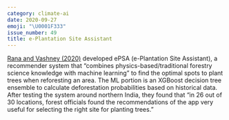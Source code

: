 ```yaml
---
category: climate-ai
date: 2020-09-27
emoji: "\U0001F333"
issue_number: 49
title: e-Plantation Site Assistant
---
```


[Rana and Vashney (2020)](https://arxiv.org/abs/2009.08002?utm_campaign=Dynamically%20Typed&utm_medium=email&utm_source=Revue%20newsletter) developed ePSA (e-Plantation Site Assistant), a recommender system that “combines physics-based/traditional forestry science knowledge with machine learning” to find the optimal spots to plant trees when reforesting an area.
The ML portion is an XGBoost decision tree ensemble to calculate deforestation probabilities based on historical data.
After testing the system around northern India, they found that “in 26 out of 30 locations, forest officials found the recommendations of the app very useful for selecting the right site for planting trees.”